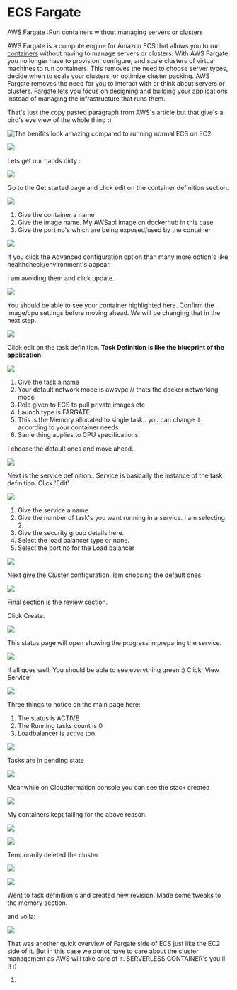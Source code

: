 # ECS Fargate

AWS Fargate :Run containers without managing servers or clusters

 AWS Fargate is a compute engine for Amazon ECS that allows you to run [containers](http://aws.amazon.com/what-are-containers) without having to manage servers or clusters. With AWS Fargate, you no longer have to provision, configure, and scale clusters of virtual machines to run containers. This removes the need to choose server types, decide when to scale your clusters, or optimize cluster packing. AWS Fargate removes the need for you to interact with or think about servers or clusters. Fargate lets you focus on designing and building your applications instead of managing the infrastructure that runs them.

That's just the copy pasted paragraph from AWS's article but that give's a bird's eye view of the whole thing :\)

![The benifits look amazing compared to running normal ECS on EC2](../../../.gitbook/assets/image%20%2894%29.png)

![](../../../.gitbook/assets/image%20%2868%29.png)

Lets get our hands dirty :

![](../../../.gitbook/assets/image.png)

Go to the Get started page and click edit on the container definition section.

![](../../../.gitbook/assets/image%20%2886%29.png)

1. Give the container a name
2. Give the image name. My AWSapi image on dockerhub in this case
3. Give the port no's which are being exposed/used by the container

![](../../../.gitbook/assets/image%20%282%29.png)

If you click the Advanced configuration option than many more option's like healthcheck/environment's appear.

I am avoiding them and click update.

![](../../../.gitbook/assets/image%20%2830%29.png)

You should be able to see your container highlighted here. Confirm the image/cpu settings before moving ahead. We will be changing that in the next step.

![](../../../.gitbook/assets/image%20%2877%29.png)

Click edit on the task definition. **Task Definition is like the blueprint of the application.**

![](../../../.gitbook/assets/image%20%2815%29.png)

1. Give the task a name
2. Your default network mode is awsvpc // thats the docker networking mode
3. Role given to ECS to pull private images etc
4. Launch type is  FARGATE
5. This is the Memory allocated to single task.. you can change it according to your container needs
6. Same thing applies to CPU specifications.

I choose the default ones and move ahead.

![](../../../.gitbook/assets/image%20%2844%29.png)

Next is the service definition.. Service is basically the instance of the task definition. Click 'Edit'

![](../../../.gitbook/assets/image%20%2832%29.png)

1. Give the service a name
2. Give the number of task's you want running in a service. I am selecting 2.
3. Give the security group details here.
4. Select the load balancer type or none.
5. Select the port no for the Load balancer

![](../../../.gitbook/assets/image%20%2839%29.png)

Next give the Cluster configuration. Iam choosing the default ones.

![](../../../.gitbook/assets/image%20%2845%29.png)

Final section is the review section.

Click Create.

![](../../../.gitbook/assets/image%20%281%29.png)

This status page will open showing the progress in preparing the service.

![](../../../.gitbook/assets/image%20%2810%29.png)

If all goes well, You should be able to see everything green :\) Click 'View Service'

![](../../../.gitbook/assets/image%20%2873%29.png)

Three things to notice on the main page here:

1. The status is ACTIVE
2. The Running tasks count is  0
3. Loadbalancer is active too.

 

![](../../../.gitbook/assets/image%20%2848%29.png)

Tasks are in pending state

![](../../../.gitbook/assets/image%20%2865%29.png)

Meanwhile on Cloudformation console you can see the stack created

![](../../../.gitbook/assets/image%20%2850%29.png)

My containers kept failing for the above reason.

![](../../../.gitbook/assets/image%20%288%29.png)

![](../../../.gitbook/assets/image%20%2855%29.png)

Temporarily deleted the cluster 

![](../../../.gitbook/assets/image%20%2897%29.png)

![](../../../.gitbook/assets/image%20%2860%29.png)

Went to task definition's and created new revision. Made some tweaks to the memory section.

and voila:

![](../../../.gitbook/assets/image%20%2823%29.png)

That was another quick overview of Fargate side of ECS just like the EC2 side of it. But in this case we donot have to care about the cluster management as AWS will take care of it. SERVERLESS CONTAINER's you'll !! :\)

















1. 


